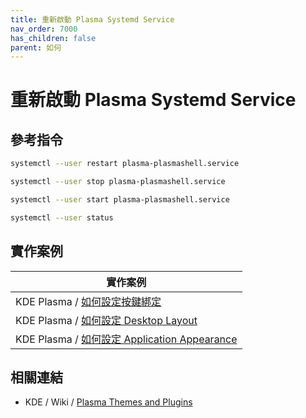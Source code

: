 ```yaml
---
title: 重新啟動 Plasma Systemd Service
nav_order: 7000
has_children: false
parent: 如何
---
```



# 重新啟動 Plasma Systemd Service


## 參考指令

``` sh
systemctl --user restart plasma-plasmashell.service
```

``` sh
systemctl --user stop plasma-plasmashell.service

systemctl --user start plasma-plasmashell.service
```


``` sh
systemctl --user status
```

## 實作案例

| 實作案例 |
| --- |
| KDE Plasma / [如何設定按鍵綁定](https://samwhelp.github.io/note-about-kde/read/howto/config-keybind-by-command.html) |
| KDE Plasma / [如何設定 Desktop Layout](https://samwhelp.github.io/note-about-kde/read/howto/config-desktop-layout-by-command.html) |
| KDE Plasma / [如何設定 Application Appearance ](https://samwhelp.github.io/note-about-kde/read/howto/config-application-appearance-by-command.html) |


## 相關連結

* KDE / Wiki / [Plasma Themes and Plugins](https://invent.kde.org/plasma/plasma-workspace/-/wikis/Plasma-and-the-systemd-boot)
